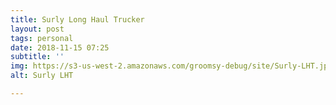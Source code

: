 ```yaml
---
title: Surly Long Haul Trucker
layout: post
tags: personal
date: 2018-11-15 07:25
subtitle: ''
img: https://s3-us-west-2.amazonaws.com/groomsy-debug/site/Surly-LHT.jpg
alt: Surly LHT

---
```


